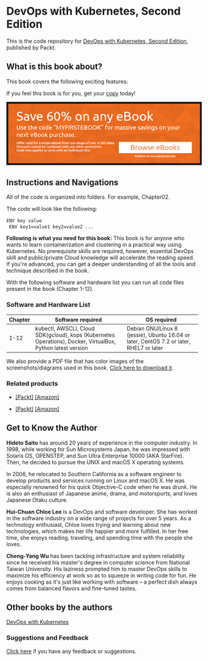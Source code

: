 # DevOps with Kubernetes, Second Edition

<a href="https://www.packtpub.com/virtualization-and-cloud/devops-kubernetes-second-edition?utm_source=github&utm_medium=repository&utm_campaign="><img src="" alt="" height="256px" align="right"></a>

This is the code repository for [DevOps with Kubernetes, Second Edition](https://www.packtpub.com/virtualization-and-cloud/devops-kubernetes-second-edition?utm_source=github&utm_medium=repository&utm_campaign=), published by Packt.


## What is this book about?


This book covers the following exciting features:


If you feel this book is for you, get your [copy](https://www.amazon.com/dp/1-789-53399-6) today!

<a href="https://www.packtpub.com/?utm_source=github&utm_medium=banner&utm_campaign=GitHubBanner"><img src="https://raw.githubusercontent.com/PacktPublishing/GitHub/master/GitHub.png" 
alt="https://www.packtpub.com/" border="5" /></a>

## Instructions and Navigations
All of the code is organized into folders. For example, Chapter02.

The code will look like the following:
```
ENV key value
 ENV key1=value1 key2=value2 ...
```

**Following is what you need for this book:**
	This book is for anyone who wants to learn containerization and clustering in a practical way using Kubernetes. No prerequisite skills are required, however, essential DevOps skill and public/private Cloud knowledge will accelerate the reading speed. If you're advanced, you can get a deeper understanding of all the tools and technique described in the book.

With the following software and hardware list you can run all code files present in the book (Chapter 1-12).
### Software and Hardware List
| Chapter  | Software required                    | OS required                                                          |
| -------- | ----------------------------------------------------------------------------------------------------------- | ----------------------------------- |
| 1-12     | kubectl, AWSCLI, Cloud SDK(gcloud), kops (Kubernetes Operations), Docker, VirtualBox, Python latest version | Debian GNU/Linux 8 (jessie), Ubuntu 16.04 or later, CentOS 7.2 or later, RHEL7 or later |


We also provide a PDF file that has color images of the screenshots/diagrams used in this book. [Click here to download it](http://www.packtpub.com/sites/default/files/downloads/9781789533996_ColorImages.pdf).

### Related products
*  [[Packt]](https://www.packtpub.com/virtualization-and-cloud/practical-devops-second-edition?utm_source=github&utm_medium=repository&utm_campaign=) [[Amazon]](https://www.amazon.com/dp/1788392574)

*  [[Packt]](https://www.packtpub.com/application-development/mastering-kubernetes-second-edition?utm_source=github&utm_medium=repository&utm_campaign=) [[Amazon]](https://www.amazon.com/dp/1788999789)

## Get to Know the Author
**Hideto Saito**
has around 20 years of experience in the computer industry. In 1998, while working for Sun Microsystems Japan, he was impressed with Solaris OS, OPENSTEP, and Sun Ultra Enterprise 10000 (AKA StarFire). Then, he decided to pursue the UNIX and macOS X operating systems.

In 2006, he relocated to Southern California as a software engineer to develop products and services running on Linux and macOS X. He was especially renowned for his quick Objective-C code when he was drunk. He is also an enthusiast of Japanese anime, drama, and motorsports, and loves Japanese Otaku culture.

**Hui-Chuan Chloe Lee**
is a DevOps and software developer. She has worked in the software industry on a wide range of projects for over 5 years. As a technology enthusiast, Chloe loves trying and learning about new technologies, which makes her life happier and more fulfilled. In her free time, she enjoys reading, traveling, and spending time with the people she loves.

**Cheng-Yang Wu**
has been tackling infrastructure and system reliability since he received his master's degree in computer science from National Taiwan University. His laziness prompted him to master DevOps skills to maximize his efficiency at work so as to squeeze in writing code for fun. He enjoys cooking as it's just like working with software – a perfect dish always comes from balanced flavors and fine-tuned tastes.


## Other books by the authors
[DevOps with Kubernetes](https://www.packtpub.com/virtualization-and-cloud/devops-kubernetes?utm_source=github&utm_medium=repository&utm_campaign=9781788396646 )


### Suggestions and Feedback
[Click here](https://docs.google.com/forms/d/e/1FAIpQLSdy7dATC6QmEL81FIUuymZ0Wy9vH1jHkvpY57OiMeKGqib_Ow/viewform) if you have any feedback or suggestions.


